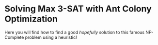 # Solving Max 3-SAT with Ant Colony Optimization

Here you will find how to find a good *hopefully* solution to this famous NP-Complete problem using a heuristic!